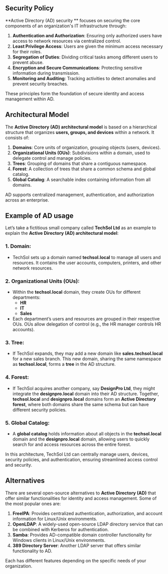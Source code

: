 
## Security Policy 

**Active Directory (AD) security ** focuses on securing the core components of an organization's IT infrastructure through:

1. **Authentication and Authorization**: Ensuring only authorized users have access to network resources via centralized control.
2. **Least Privilege Access**: Users are given the minimum access necessary for their roles.
3. **Segregation of Duties**: Dividing critical tasks among different users to prevent abuse.
4. **Encryption and Secure Communications**: Protecting sensitive information during transmission.
5. **Monitoring and Auditing**: Tracking activities to detect anomalies and prevent security breaches.

These principles form the foundation of secure identity and access management within AD.

## Architectural Model
The **Active Directory (AD) architectural model** is based on a hierarchical structure that organizes **users, groups, and devices** within a network. It consists of:

1. **Domains**: Core units of organization, grouping objects (users, devices).
2. **Organizational Units (OUs)**: Subdivisions within a domain, used to delegate control and manage policies.
3. **Trees**: Grouping of domains that share a contiguous namespace.
4. **Forest**: A collection of trees that share a common schema and global catalog.
5. **Global Catalog**: A searchable index containing information from all domains.

AD supports centralized management, authentication, and authorization across an enterprise.

## Example of AD usage
Let’s take a fictitious small company called **TechSol Ltd** as an example to explain the **Active Directory (AD) architectural model**:

### 1. **Domain**: 
   - TechSol sets up a domain named **techsol.local** to manage all users and resources. It contains the user accounts, computers, printers, and other network resources.

### 2. **Organizational Units (OUs)**:
   - Within the **techsol.local** domain, they create OUs for different departments:
     - **HR**
     - **IT**
     - **Sales**
   - Each department’s users and resources are grouped in their respective OUs. OUs allow delegation of control (e.g., the HR manager controls HR accounts).

### 3. **Tree**:
   - If TechSol expands, they may add a new domain like **sales.techsol.local** for a new sales branch. This new domain, sharing the same namespace as **techsol.local**, forms a **tree** in the AD structure.

### 4. **Forest**:
   - If TechSol acquires another company, say **DesignPro Ltd**, they might integrate the **designpro.local** domain into their AD structure. Together, **techsol.local** and **designpro.local** domains form an **Active Directory forest**, where both domains share the same schema but can have different security policies.

### 5. **Global Catalog**:
   - A **global catalog** holds information about all objects in the **techsol.local** domain and the **designpro.local** domain, allowing users to quickly search for and access resources across the entire forest.

In this architecture, TechSol Ltd can centrally manage users, devices, security policies, and authentication, ensuring streamlined access control and security.

## Alternatives
There are several open-source alternatives to **Active Directory (AD)** that offer similar functionalities for identity and access management. Some of the most popular ones are:

1. **FreeIPA**: Provides centralized authentication, authorization, and account information for Linux/Unix environments.
2. **OpenLDAP**: A widely-used open-source LDAP directory service that can be combined with Kerberos for authentication.
3. **Samba**: Provides AD-compatible domain controller functionality for Windows clients in Linux/Unix environments.
4. **389 Directory Server**: Another LDAP server that offers similar functionality to AD.

Each has different features depending on the specific needs of your organization.
